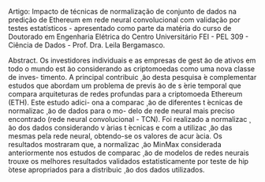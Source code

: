 Artigo: Impacto de técnicas de normalização de conjunto de dados na predição de Ethereum em rede neural convolucional com validação por testes estatísticos - apresentado como parte da matéria do curso de Doutorado em Engenharia Elétrica do Centro Universitário FEI - PEL 309 - Ciência de Dados - Prof. Dra. Leila Bergamasco.

Abstract. Os investidores individuais e as empresas de gest ̃ao de ativos em todo
o mundo est ̃ao considerando as criptomoedas como uma nova classe de inves-
timento. A principal contribuic ̧  ̃ao desta pesquisa  ́e complementar estudos que
abordam um problema de previs ̃ao de s ́erie temporal que compara arquiteturas
de redes profundas para a criptomoeda Ethereum (ETH). Este estudo adici-
ona a comparac ̧  ̃ao de diferentes t ́ecnicas de normalizac ̧  ̃ao de dados para o mo-
delo de rede neural mais preciso encontrado (rede neural convolucional - TCN).
Foi realizado a normalizac ̧  ̃ao dos dados considerando v ́arias t ́ecnicas e com a
utilizac ̧  ̃ao das mesmas pela rede neural, obtendo-se os valores de acur ́acia. Os
resultados mostraram que, a normalizac ̧  ̃ao MinMax considerada anteriormente
nos estudos de comparac ̧  ̃ao de modelos de redes neurais trouxe os melhores
resultados validados estatisticamente por teste de hip ́otese apropriados para a
distribuic ̧  ̃ao dos dados utilizados.

